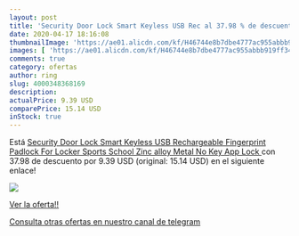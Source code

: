```yaml
---
layout: post
title: 'Security Door Lock Smart Keyless USB Rec al 37.98 % de descuento'
date: 2020-04-17 18:16:08
thumbnailImage: 'https://ae01.alicdn.com/kf/H46744e8b7dbe4777ac955abbb919ff34b/Security-Door-Lock-Smart-Keyless-USB-Rechargeable-Fingerprint-Padlock-For-Locker-Sports-School-Zinc-alloy-Metal.jpg_350x350._SL200_.jpg'
images: [ 'https://ae01.alicdn.com/kf/H46744e8b7dbe4777ac955abbb919ff34b/Security-Door-Lock-Smart-Keyless-USB-Rechargeable-Fingerprint-Padlock-For-Locker-Sports-School-Zinc-alloy-Metal.jpg_350x350._SL200_.jpg' ]
comments: true
category: ofertas
author: ring
slug: 4000348368169
description:
actualPrice: 9.39 USD
comparePrice: 15.14 USD
inStock: true
---
```


Está [Security Door Lock Smart Keyless USB Rechargeable Fingerprint Padlock For Locker Sports School Zinc alloy Metal No Key App Lock ](https://www.amazon.com/dp/4000348368169/?tag=redken08-20) con 37.98 de descuento por 9.39 USD (original: 15.14 USD) en el siguiente enlace!

[![](https://ae01.alicdn.com/kf/H46744e8b7dbe4777ac955abbb919ff34b/Security-Door-Lock-Smart-Keyless-USB-Rechargeable-Fingerprint-Padlock-For-Locker-Sports-School-Zinc-alloy-Metal.jpg_350x350._SL200_.jpg)](https://www.amazon.com/dp/4000348368169/?tag=redken08-20)

[Ver la oferta!!](https://www.amazon.com/dp/4000348368169/?tag=redken08-20)

[Consulta otras ofertas en nuestro canal de telegram](https://t.me/s/ofertas25)
